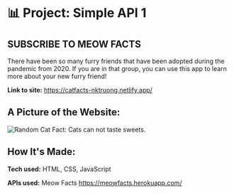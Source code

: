 # 📊 Project: Simple API 1

## SUBSCRIBE TO MEOW FACTS
There have been so many furry friends that have been adopted during the pandemic from 2020. If you are in that group, you can use this app to learn more about your new furry friend!

**Link to site:** https://catfacts-nktruong.netlify.app/

## A Picture of the Website:
![Random Cat Fact: Cats can not taste sweets.](https://user-images.githubusercontent.com/88857875/135516800-232cad7b-e424-4bb0-a397-5f40ca88a3e9.png)

## How It's Made:

**Tech used:** HTML, CSS, JavaScript

**APIs used:** Meow Facts https://meowfacts.herokuapp.com/
